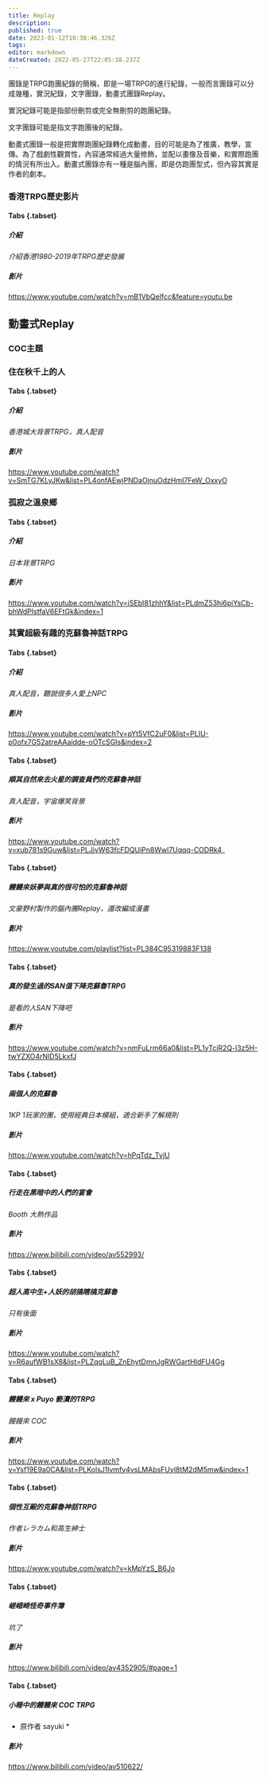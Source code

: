 ```yaml
---
title: Replay
description: 
published: true
date: 2023-01-12T10:38:46.326Z
tags: 
editor: markdown
dateCreated: 2022-05-27T22:05:38.237Z
---
```


團錄是TRPG跑團紀錄的簡稱，即是一場TRPG的進行紀錄，一般而言團錄可以分成幾種，實況紀錄，文字團錄，動畫式團錄Replay。

實況紀錄可能是指部份刪剪或完全無刪剪的跑團紀錄。

文字團錄可能是指文字跑團後的紀錄。

動畫式團錄一般是把實際跑團紀錄轉化成動畫，目的可能是為了推廣，教學，宣傳。為了戲劇性觀賞性，內容通常經過大量修飾，並配以畫像及音樂，和實際跑團的情況有所出入。動畫式團錄亦有一種是腦內團，即是仿跑團型式，但內容其實是作者的劇本。

### 香港TRPG歷史影片
#### Tabs {.tabset}
##### 介紹

*介紹香港1980-2019年TRPG歷史發展*

##### 影片

https://www.youtube.com/watch?v=mB1VbQelfcc&feature=youtu.be

## **動畫式Replay**

### COC主題

### 住在秋千上的人
#### Tabs {.tabset}
##### 介紹

*香港城大背景TRPG，真人配音*

##### 影片

https://www.youtube.com/watch?v=SmTG7KLyJKw&list=PL4onfAEwjPNDaOjnuOdzHmI7FeW_OxxyO

### 孤寂之溫泉鄉
#### Tabs {.tabset}
##### 介紹

*日本背景TRPG*

##### 影片

https://www.youtube.com/watch?v=iSEbI81zhhY&list=PLdmZ53hi6piYsCb-bhWdPIstfaV6EFtGk&index=1

### 其實超級有趣的克蘇魯神話TRPG
#### Tabs {.tabset}
##### 介紹

*真人配音，聽說很多人愛上NPC*

##### 影片

https://www.youtube.com/watch?v=pYt5VfC2uF0&list=PLIU-p0ofx7G52atreAAaidde-oOTcSGIs&index=2

#### Tabs {.tabset}
##### 順其自然來去火星的調查員們的克蘇魯神話

*真人配音，宇宙爆笑背景*

##### 影片

https://www.youtube.com/watch?v=xub781s9Guw&list=PLJjvW63fcFDQUiPn8Wwl7Uqqq-CODRk4_

#### Tabs {.tabset}
##### 饅饅來妖夢與真的很可怕的克蘇魯神話

*文豪野村製作的腦內團Replay，還改編成漫畫*

##### 影片

https://www.youtube.com/playlist?list=PL384C95319883F138

#### Tabs {.tabset}
##### 真的發生過的SAN值下降克蘇魯TRPG

*是看的人SAN下降吧*

##### 影片

https://www.youtube.com/watch?v=nmFuLrm66a0&list=PL1yTcjR2Q-l3z5H-twYZXO4rNlD5LkxfJ

#### Tabs {.tabset}
##### 兩個人的克蘇魯

*1KP 1玩家的團，使用經典日本模組，適合新手了解規則*

##### 影片

https://www.youtube.com/watch?v=hPqTdz_TvjU

#### Tabs {.tabset}
##### 行走在黑暗中的人們的宴會

*Booth 大熱作品*

##### 影片

https://www.bilibili.com/video/av552993/

#### Tabs {.tabset}
##### 超人高中生+人妖的胡搞瞎搞克蘇魯

*只有後面*

##### 影片

https://www.youtube.com/watch?v=R6aufWB1sX8&list=PLZqqLuB_ZnEhytDmnJgRWGartHIdFU4Gg

#### Tabs {.tabset}
##### 饅饅來 x Puyo 褻瀆的TRPG

*饅饅來 COC*

##### 影片

https://www.youtube.com/watch?v=Ysf19E9a0CA&list=PLKolsJ1lvmfy4vsLMAbsFUyl8tM2dM5mw&index=1

#### Tabs {.tabset}
##### 個性互毆的克蘇魯神話TRPG

*作者レラカム和高生紳士*

##### 影片

https://www.youtube.com/watch?v=kMpYzS_B6Jo

#### Tabs {.tabset}
##### 嵯峨崎怪奇事件簿

*坑了*

##### 影片

https://www.bilibili.com/video/av4352905/#page=1


#### Tabs {.tabset}
##### 小睡中的饅饅來 COC TRPG

* 原作者 sayuki *

##### 影片

https://www.bilibili.com/video/av510622/
